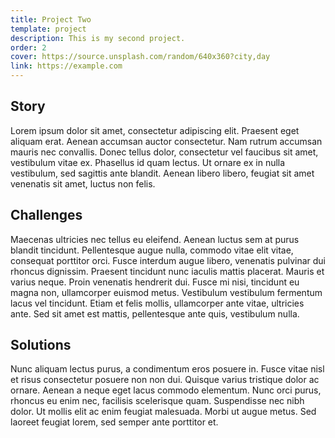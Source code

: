 ```yaml
---
title: Project Two
template: project
description: This is my second project.
order: 2
cover: https://source.unsplash.com/random/640x360?city,day
link: https://example.com
---
```

## Story

Lorem ipsum dolor sit amet, consectetur adipiscing elit. Praesent eget aliquam erat. Aenean accumsan auctor consectetur. Nam rutrum accumsan mauris nec convallis. Donec tellus dolor, consectetur vel faucibus sit amet, vestibulum vitae ex. Phasellus id quam lectus. Ut ornare ex in nulla vestibulum, sed sagittis ante blandit. Aenean libero libero, feugiat sit amet venenatis sit amet, luctus non felis.

## Challenges

Maecenas ultricies nec tellus eu eleifend. Aenean luctus sem at purus blandit tincidunt. Pellentesque augue nulla, commodo vitae elit vitae, consequat porttitor orci. Fusce interdum augue libero, venenatis pulvinar dui rhoncus dignissim. Praesent tincidunt nunc iaculis mattis placerat. Mauris et varius neque. Proin venenatis hendrerit dui. Fusce mi nisi, tincidunt eu magna non, ullamcorper euismod metus. Vestibulum vestibulum fermentum lacus vel tincidunt. Etiam et felis mollis, ullamcorper ante vitae, ultricies ante. Sed sit amet est mattis, pellentesque ante quis, vestibulum nulla.

## Solutions

Nunc aliquam lectus purus, a condimentum eros posuere in. Fusce vitae nisl et risus consectetur posuere non non dui. Quisque varius tristique dolor ac ornare. Aenean a neque eget lacus commodo elementum. Nunc orci purus, rhoncus eu enim nec, facilisis scelerisque quam. Suspendisse nec nibh dolor. Ut mollis elit ac enim feugiat malesuada. Morbi ut augue metus. Sed laoreet feugiat lorem, sed semper ante porttitor et.